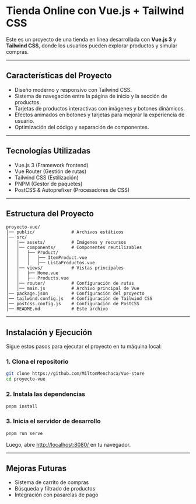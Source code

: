 # Tienda Online con Vue.js + Tailwind CSS

Este es un proyecto de una tienda en línea desarrollada con **Vue.js 3** y **Tailwind CSS**, donde los usuarios pueden explorar productos y simular compras.

---

## Características del Proyecto

- Diseño moderno y responsivo con Tailwind CSS.  
- Sistema de navegación entre la página de inicio y la sección de productos.  
- Tarjetas de productos interactivas con imágenes y botones dinámicos.  
- Efectos animados en botones y tarjetas para mejorar la experiencia de usuario.  
- Optimización del código y separación de componentes.

---

## Tecnologías Utilizadas

- Vue.js 3 (Framework frontend)  
- Vue Router (Gestión de rutas)  
- Tailwind CSS (Estilización)  
- PNPM (Gestor de paquetes)  
- PostCSS & Autoprefixer (Procesadores de CSS)

---

## Estructura del Proyecto

```
proyecto-vue/
│── public/              # Archivos estáticos
│── src/
│   │── assets/          # Imágenes y recursos
│   │── components/      # Componentes reutilizables
│   │   ├── Product/
│   │   │   ├── ItemProduct.vue
│   │   │   ├── ListaProductos.vue
│   │── views/           # Vistas principales
│   │   ├── Home.vue
│   │   ├── Products.vue
│   │── router/          # Configuración de rutas
│   │── main.js          # Archivo principal de Vue
│── package.json         # Configuración del proyecto
│── tailwind.config.js   # Configuración de Tailwind CSS
│── postcss.config.js    # Configuración de PostCSS
│── README.md            # Este archivo
```

---

## Instalación y Ejecución

Sigue estos pasos para ejecutar el proyecto en tu máquina local:

### 1. Clona el repositorio

```bash
git clone https://github.com/MiltonMenchaca/Vue-store
cd proyecto-vue
```

### 2. Instala las dependencias

```bash
pnpm install
```

### 3. Inicia el servidor de desarrollo

```bash
pnpm run serve
```

Luego, abre [http://localhost:8080/](http://localhost:8080/) en tu navegador.

---

## Mejoras Futuras

- Sistema de carrito de compras  
- Búsqueda y filtrado de productos  
- Integración con pasarelas de pago
